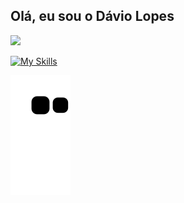 ## Olá, eu sou o Dávio Lopes

<div>
   <a href="https://www.linkedin.com/in/d%C3%A1vio-lopes-719b0b189/" target="_blank"><img src="https://img.shields.io/badge/-LinkedIn-%230077B5?style=for-the-badge&logo=linkedin&logoColor=white" target="_blank"></a>
</div>

   
[![My Skills](https://skillicons.dev/icons?i=js,ts,java,spring,react,redux,nodejs,mysql,mongodb,docker,heroku,prisma,vscode,idea)](https://skillicons.dev)

![Snake animation](https://github.com/DavioLopes/DavioLopes/blob/output/github-contribution-grid-snake.svg)



